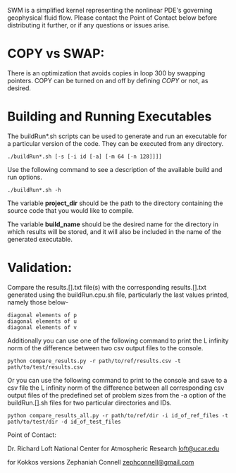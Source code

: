 SWM is a simplified kernel representing the nonlinear PDE's governing geophysical fluid flow.
Please contact the Point of Contact below before distributing it further, or if any questions or issues arise.

# COPY vs SWAP:

There is an optimization that avoids copies in loop 300 by swapping pointers. COPY can be turned on and off by defining _COPY_ or not, as desired.

# Building and Running Executables

The buildRun*.sh scripts can be used to generate and run an executable for a particular version of the code. They can be executed from any directory.

    ./buildRun*.sh [-s [-i id [-a] [-m 64 [-n 128]]]]

Use the following command to see a description of the available build and run options.

    ./buildRun*.sh -h
    
The variable **project_dir** should be the path to the directory containing the source code that you would like to compile.

The variable **build_name** should be the desired name for the directory in which results will be stored, and it will also be included in the name of the generated executable.

# Validation: 

Compare the results.[].txt file(s) with the corresponding results.[].txt generated using the buildRun.cpu.sh file, particularly the last values printed, namely those below-

    diagonal elements of p
    diagonal elements of u
    diagonal elements of v
 
Additionally you can use one of the following command to print the L infinity norm of the difference between two csv output files to the console.

    python compare_results.py -r path/to/ref/results.csv -t path/to/test/results.csv
    
Or you can use the following command to print to the console and save to a csv file the L infinity norm of the difference between all corresponding csv output files of the predefined set of problem sizes from the -a option of the buildRun.[].sh files for two particular directories and IDs.

    python compare_results_all.py -r path/to/ref/dir -i id_of_ref_files -t path/to/test/dir -d id_of_test_files

Point of Contact:

Dr. Richard Loft
National Center for Atmospheric Research
loft@ucar.edu

for Kokkos versions
Zephaniah Connell
zephconnell@gmail.com
